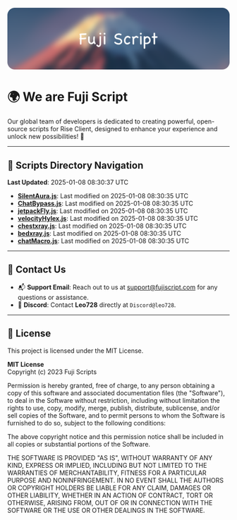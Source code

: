 ![Banner](.github/b.webp)

# 🌍 **We are Fuji Script**

Our global team of developers is dedicated to creating powerful, open-source scripts for Rise Client, designed to enhance your experience and unlock new possibilities! 🌟

---
<!-- SCRIPTS_NAVIGATION_START -->
## 📂 **Scripts Directory Navigation**

**Last Updated**: 2025-01-08 08:30:37 UTC

- **[SilentAura.js](scripts/SilentAura.js)**: Last modified on 2025-01-08 08:30:35 UTC
- **[ChatBypass.js](scripts/ChatBypass.js)**: Last modified on 2025-01-08 08:30:35 UTC
- **[jetpackFly.js](scripts/jetpackFly.js)**: Last modified on 2025-01-08 08:30:35 UTC
- **[velocityHylex.js](scripts/velocityHylex.js)**: Last modified on 2025-01-08 08:30:35 UTC
- **[chestxray.js](scripts/chestxray.js)**: Last modified on 2025-01-08 08:30:35 UTC
- **[bedxray.js](scripts/bedxray.js)**: Last modified on 2025-01-08 08:30:35 UTC
- **[chatMacro.js](scripts/chatMacro.js)**: Last modified on 2025-01-08 08:30:35 UTC

<!-- SCRIPTS_NAVIGATION_END -->

---

## 💬 **Contact Us**  
- 📬 **Support Email**: Reach out to us at [support@fujiscript.com](mailto:support@fujiscript.com) for any questions or assistance.  
- 💬 **Discord**: Contact **Leo728** directly at `Discord@leo728`.

---

## 📜 **License**

This project is licensed under the MIT License.  

**MIT License**  
Copyright (c) 2023 Fuji Scripts  

Permission is hereby granted, free of charge, to any person obtaining a copy of this software and associated documentation files (the "Software"), to deal in the Software without restriction, including without limitation the rights to use, copy, modify, merge, publish, distribute, sublicense, and/or sell copies of the Software, and to permit persons to whom the Software is furnished to do so, subject to the following conditions:  

The above copyright notice and this permission notice shall be included in all copies or substantial portions of the Software.  

THE SOFTWARE IS PROVIDED "AS IS", WITHOUT WARRANTY OF ANY KIND, EXPRESS OR IMPLIED, INCLUDING BUT NOT LIMITED TO THE WARRANTIES OF MERCHANTABILITY, FITNESS FOR A PARTICULAR PURPOSE AND NONINFRINGEMENT. IN NO EVENT SHALL THE AUTHORS OR COPYRIGHT HOLDERS BE LIABLE FOR ANY CLAIM, DAMAGES OR OTHER LIABILITY, WHETHER IN AN ACTION OF CONTRACT, TORT OR OTHERWISE, ARISING FROM, OUT OF OR IN CONNECTION WITH THE SOFTWARE OR THE USE OR OTHER DEALINGS IN THE SOFTWARE.  
